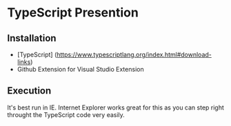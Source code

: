 TypeScript Presention
=============================

Installation
----------------------
* [TypeScript] (https://www.typescriptlang.org/index.html#download-links)
* Github Extension for Visual Studio Extension

Execution
-----------------------
It's best run in IE. Internet Explorer works great for this as you can step right throught the TypeScript code very easily.



